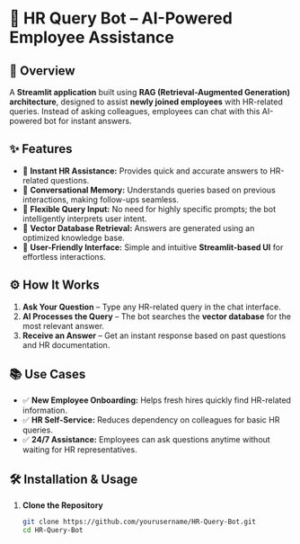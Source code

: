 # 🏢 HR Query Bot – AI-Powered Employee Assistance  

## 🚀 Overview  
A **Streamlit application** built using **RAG (Retrieval-Augmented Generation) architecture**, designed to assist **newly joined employees** with HR-related queries. Instead of asking colleagues, employees can chat with this AI-powered bot for instant answers.  

## ✨ Features  
- 🔹 **Instant HR Assistance:** Provides quick and accurate answers to HR-related questions.  
- 🔹 **Conversational Memory:** Understands queries based on previous interactions, making follow-ups seamless.  
- 🔹 **Flexible Query Input:** No need for highly specific prompts; the bot intelligently interprets user intent.  
- 🔹 **Vector Database Retrieval:** Answers are generated using an optimized knowledge base.  
- 🔹 **User-Friendly Interface:** Simple and intuitive **Streamlit-based UI** for effortless interactions.  

## ⚙️ How It Works  
1. **Ask Your Question** – Type any HR-related query in the chat interface.  
2. **AI Processes the Query** – The bot searches the **vector database** for the most relevant answer.  
3. **Receive an Answer** – Get an instant response based on past questions and HR documentation.  

## 📚 Use Cases  
- ✅ **New Employee Onboarding:** Helps fresh hires quickly find HR-related information.  
- ✅ **HR Self-Service:** Reduces dependency on colleagues for basic HR queries.  
- ✅ **24/7 Assistance:** Employees can ask questions anytime without waiting for HR representatives.  

## 🛠️ Installation & Usage  
1. **Clone the Repository**  
   ```sh
   git clone https://github.com/yourusername/HR-Query-Bot.git  
   cd HR-Query-Bot

